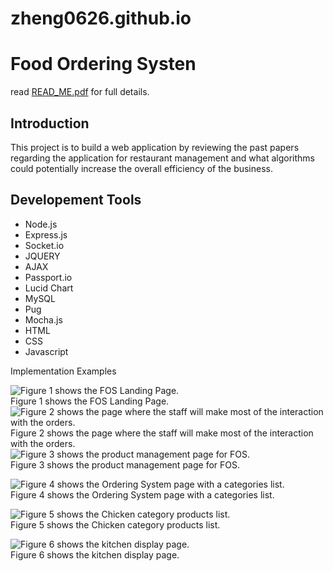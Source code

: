 # zheng0626.github.io

# Food Ordering Systen

read [READ_ME.pdf](https://github.com/zheng0626/zheng0626.github.io/blob/master/PLEASE%20READ%20ME.pdf) for full details.

## Introduction

This project is to build a web application by reviewing the past papers regarding the application for restaurant management and what algorithms could potentially increase the overall efficiency of the business.

## Developement Tools

- Node.js
- Express.js
- Socket.io
- JQUERY
- AJAX
- Passport.io
- Lucid Chart
- MySQL
- Pug
- Mocha.js
- HTML
- CSS
- Javascript

Implementation Examples

![Figure 1 shows the FOS Landing Page.](https://user-images.githubusercontent.com/49508833/219632107-4269ec39-10f1-477c-a34e-d9fa511ad6b2.png)
<br />
Figure 1 shows the FOS Landing Page.
<br />
![Figure 2 shows the page where the staff will make most of the interaction with the orders.](https://user-images.githubusercontent.com/49508833/219632409-e7cc3d99-69d9-4498-9573-b04e69aa5223.png)
<br />
Figure 2 shows the page where the staff will make most of the interaction with the orders.
<br />
![Figure 3 shows the product management page for FOS.](https://user-images.githubusercontent.com/49508833/219632546-93db0561-bc60-4098-b272-a88dcec03662.png)
<br />
Figure 3 shows the product management page for FOS.
<br />

![Figure 4 shows the Ordering System page with a categories list.](https://user-images.githubusercontent.com/49508833/219633233-45a13839-75f7-4f65-a6d8-bb4f465545e2.png)
<br />
Figure 4 shows the Ordering System page with a categories list.
<br />

![Figure 5 shows the Chicken category products list.](https://user-images.githubusercontent.com/49508833/219633458-a15fbb70-ecbb-46de-ab60-a14799ead6aa.png)
<br />
Figure 5 shows the Chicken category products list.
<br />

![Figure 6 shows the kitchen display page.](https://user-images.githubusercontent.com/49508833/219633542-f0d0946a-e108-4676-b37c-9180bcdb7f1d.png)
<br />
Figure 6 shows the kitchen display page.
<br />




